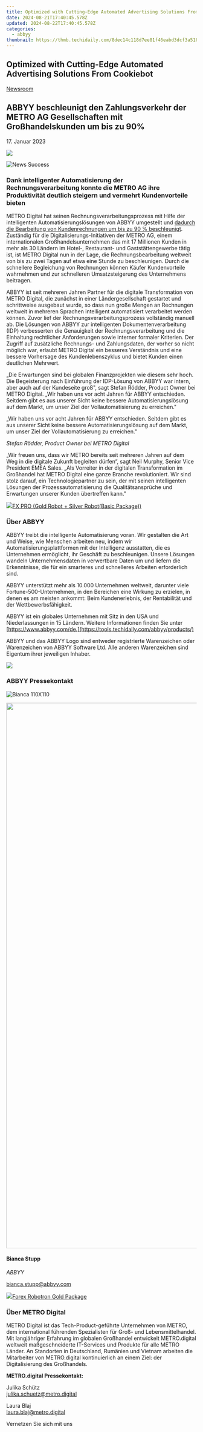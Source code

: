 ```yaml
---
title: Optimized with Cutting-Edge Automated Advertising Solutions From Cookiebot
date: 2024-08-21T17:40:45.578Z
updated: 2024-08-22T17:40:45.578Z
categories:
  - abbyy
thumbnail: https://thmb.techidaily.com/8dec14c118d7ee81f46eabd3dcf3a5188bbf56bf80fdef23b5e5cacf3addecc5.jpg
---
```


## Optimized with Cutting-Edge Automated Advertising Solutions From Cookiebot

[Newsroom](https://tools.techidaily.com/abbyy/products/)

## ABBYY beschleunigt den Zahlungsverkehr der METRO AG Gesellschaften mit Großhandelskunden um bis zu 90%

17\. Januar 2023

![](https://content.abbyy.com/-/media/project/abbyy/abbyy/branchtemplates/shutterstock_1272462163_1296-x-729.jpg?h=729&iar=0&w=1296)

![News Success](https://static1.abbyy.com/abbyycommedia/33677/news-success.jpg) 

### **Dank intelligenter Automatisierung der Rechnungsverarbeitung konnte die METRO AG ihre Produktivität deutlich steigern und vermehrt Kundenvorteile bieten**

METRO Digital hat seinen Rechnungsverarbeitungsprozess mit Hilfe der intelligenten Automatisierungslösungen von ABBYY umgestellt und [dadurch die Bearbeitung von Kundenrechnungen um bis zu 90 % beschleunigt](https://tools.techidaily.com/abbyy/products/). Zuständig für die Digitalisierungs-Initiativen der METRO AG, einem internationalen Großhandelsunternehmen das mit 17 Millionen Kunden in mehr als 30 Ländern im Hotel-, Restaurant- und Gaststättengewerbe tätig ist, ist METRO Digital nun in der Lage, die Rechnungsbearbeitung weltweit von bis zu zwei Tagen auf etwa eine Stunde zu beschleunigen. Durch die schnellere Begleichung von Rechnungen können Käufer Kundenvorteile wahrnehmen und zur schnelleren Umsatzsteigerung des Unternehmens beitragen.

ABBYY ist seit mehreren Jahren Partner für die digitale Transformation von METRO Digital, die zunächst in einer Ländergesellschaft gestartet und schrittweise ausgebaut wurde, so dass nun große Mengen an Rechnungen weltweit in mehreren Sprachen intelligent automatisiert verarbeitet werden können. Zuvor lief der Rechnungsverarbeitungsprozess vollständig manuell ab. Die Lösungen von ABBYY zur intelligenten Dokumentenverarbeitung (IDP) verbesserten die Genauigkeit der Rechnungsverarbeitung und die Einhaltung rechtlicher Anforderungen sowie interner formaler Kriterien. Der Zugriff auf zusätzliche Rechnungs- und Zahlungsdaten, der vorher so nicht möglich war, erlaubt METRO Digital ein besseres Verständnis und eine bessere Vorhersage des Kundenlebenszyklus und bietet Kunden einen deutlichen Mehrwert.

„Die Erwartungen sind bei globalen Finanzprojekten wie diesem sehr hoch. Die Begeisterung nach Einführung der IDP-Lösung von ABBYY war intern, aber auch auf der Kundeseite groß", sagt Stefan Rödder, Product Owner bei METRO Digital. „Wir haben uns vor acht Jahren für ABBYY entschieden. Seitdem gibt es aus unserer Sicht keine bessere Automatisierungslösung auf dem Markt, um unser Ziel der Vollautomatisierung zu erreichen."

„Wir haben uns vor acht Jahren für ABBYY entschieden. Seitdem gibt es aus unserer Sicht keine bessere Automatisierungslösung auf dem Markt, um unser Ziel der Vollautomatisierung zu erreichen."

_Stefan Rödder, Product Owner bei METRO Digital_

„Wir freuen uns, dass wir METRO bereits seit mehreren Jahren auf dem Weg in die digitale Zukunft begleiten dürfen“, sagt Neil Murphy, Senior Vice President EMEA Sales. „Als Vorreiter in der digitalen Transformation im Großhandel hat METRO Digital eine ganze Branche revolutioniert. Wir sind stolz darauf, ein Technologiepartner zu sein, der mit seinen intelligenten Lösungen der Prozessautomatisierung die Qualitätsansprüche und Erwartungen unserer Kunden übertreffen kann."

<!-- affiliate ads begin -->
<a href="https://secure.2checkout.com/order/checkout.php?PRODS=40085955&QTY=1&AFFILIATE=108875&CART=1"><img src="https://secure.avangate.com/images/merchant/f702defbc67edb455949f46babab0c18/products/2_logo9.png" border="0">FX PRO (Gold Robot + Silver Robot(Basic Package))</a>
<!-- affiliate ads end -->
### Über ABBYY

ABBYY treibt die intelligente Automatisierung voran. Wir gestalten die Art und Weise, wie Menschen arbeiten neu, indem wir Automatisierungsplattformen mit der Intelligenz ausstatten, die es Unternehmen ermöglicht, ihr Geschäft zu beschleunigen. Unsere Lösungen wandeln Unternehmensdaten in verwertbare Daten um und liefern die Erkenntnisse, die für ein smarteres und schnelleres Arbeiten erforderlich sind.

ABBYY unterstützt mehr als 10.000 Unternehmen weltweit, darunter viele Fortune-500-Unternehmen, in den Bereichen eine Wirkung zu erzielen, in denen es am meisten ankommt: Beim Kundenerlebnis, der Rentabilität und der Wettbewerbsfähigkeit.

ABBYY ist ein globales Unternehmen mit Sitz in den USA und Niederlassungen in 15 Ländern. Weitere Informationen finden Sie unter [https://www.abbyy.com/de.](https://tools.techidaily.com/abbyy/products/)

ABBYY und das ABBYY Logo sind entweder registrierte Warenzeichen oder Warenzeichen von ABBYY Software Ltd. Alle anderen Warenzeichen sind Eigentum ihrer jeweiligen Inhaber. 

<!-- affiliate ads begin -->
<a href="https://shop.copernic.com/order/checkout.php?PRODS=41033091&QTY=1&AFFILIATE=108875&CART=1"><img src="https://secure.2checkout.com/images/merchant/8d30aa96e72440759f74bd2306c1fa3d/Copernic-2023-Affiliate-728x90-Advanced.png" border="0"></a>
<!-- affiliate ads end -->
### ABBYY Pressekontakt

![Bianca 110X110](https://static2.abbyy.com/abbyycommedia/36222/bianca-110x110.png)

<!-- affiliate ads begin -->
<a href="https://turbotech.pxf.io/c/5597632/1450763/17212" target="_top" id="1450763"><img src="//a.impactradius-go.com/display-ad/17212-1450763" border="0" alt="" width="2560" height="1440"/></a><img height="0" width="0" src="https://imp.pxf.io/i/5597632/1450763/17212" style="position:absolute;visibility:hidden;" border="0" />
<!-- affiliate ads end -->
#### Bianca Stupp

_ABBYY_

[bianca.stupp@abbyy.com](https://tools.techidaily.com/abbyy/products/) 

<!-- affiliate ads begin -->
<a href="https://secure.2checkout.com/order/checkout.php?PRODS=4727541&QTY=1&AFFILIATE=108875&CART=1"><img src="https://secure.avangate.com/images/merchant/5f4f7141b65a730b4efb0e0d51f63e94/products/copy_copy_forexrobotronbox.gif" border="0">Forex Robotron Gold Package</a>
<!-- affiliate ads end -->
### Über METRO Digital

METRO Digital ist das Tech-Product-geführte Unternehmen von METRO, dem international führenden Spezialisten für Groß- und Lebensmittelhandel. Mit langjähriger Erfahrung im globalen Großhandel entwickelt METRO.digital weltweit maßgeschneiderte IT-Services und Produkte für alle METRO Länder. An Standorten in Deutschland, Rumänien und Vietnam arbeiten die Mitarbeiter von METRO.digital kontinuierlich an einem Ziel: der Digitalisierung des Großhandels.

**METRO.digital Pressekontakt:**

Julika Schütz  
[julika.schuetz@metro.digital](https://tools.techidaily.com/abbyy/products/)

Laura Blaj  
[laura.blaj@metro.digital](https://tools.techidaily.com/abbyy/products/)

Vernetzen Sie sich mit uns

<ins class="adsbygoogle"
     style="display:block"
     data-ad-format="autorelaxed"
     data-ad-client="ca-pub-7571918770474297"
     data-ad-slot="1223367746"></ins>



<ins class="adsbygoogle"
     style="display:block"
     data-ad-client="ca-pub-7571918770474297"
     data-ad-slot="8358498916"
     data-ad-format="auto"
     data-full-width-responsive="true"></ins>


